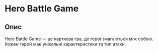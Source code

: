 # Hero Battle Game

## Опис
Hero Battle Game — це карткова гра, де герої змагаються між собою. Кожен герой має унікальні характеристики та тип атаки.